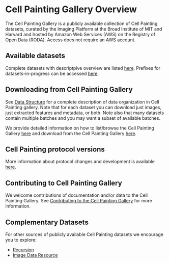 # Cell Painting Gallery Overview

The Cell Painting Gallery is a publicly available collection of Cell Painting datasets, curated by the Imaging Platform at the Broad Institute of MIT and Harvard and hosted by Amazon Web Services (AWS) on the Registry of Open Data (RODA).
Access does not require an AWS account.

## Available datasets

Complete datasets with descriptpive overview are listed [here](https://github.com/broadinstitute/cellpainting-gallery/README.md).
Prefixes for datasets-in-progress can be accessed [here](prefixes.md).

## Downloading from Cell Painting Gallery

See [Data Structure](data_structure.md) for a complete description of data organization in Cell Painting gallery.
Note that for each dataset you can download just images, just extracted features and metadata, or both.
Note also that many datasets contain multiple batches and you may want a subset of available batches.

We provide detailed information on how to list/browse the Cell Painting Gallery [here](browsing_data.md) and download from the Cell Painting Gallery [here](download_instructions.md).

## Cell Painting protocol versions

More information about protocol changes and development is available [here](https://github.com/carpenter-singh-lab/2023_Cimini_NatureProtocols/wiki#updates-to-the-cell-painting-protocol).

## Contributing to Cell Painting Gallery

We welcome contributions of documentation and/or data to the Cell Painting Gallery.
See [Contributing to the Cell Painting Gallery](contributing_to_cpg.md) for more information.

## Complementary Datasets

For other sources of publicly available Cell Painting datasets we encourage you to explore:

- [Recursion](https://www.rxrx.ai)
- [Image Data Resource](https://idr.openmicroscopy.org)
